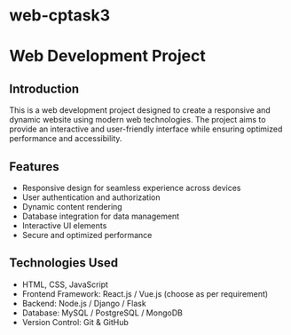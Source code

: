 # web-cptask3
# Web Development Project

## Introduction
This is a web development project designed to create a responsive and dynamic website using modern web technologies. The project aims to provide an interactive and user-friendly interface while ensuring optimized performance and accessibility.

## Features
- Responsive design for seamless experience across devices
- User authentication and authorization
- Dynamic content rendering
- Database integration for data management
- Interactive UI elements
- Secure and optimized performance

## Technologies Used
- HTML, CSS, JavaScript
- Frontend Framework: React.js / Vue.js (choose as per requirement)
- Backend: Node.js / Django / Flask
- Database: MySQL / PostgreSQL / MongoDB
- Version Control: Git & GitHub

